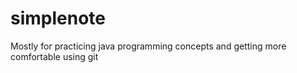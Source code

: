 # simplenote
Mostly for practicing java programming concepts and getting more comfortable using git
